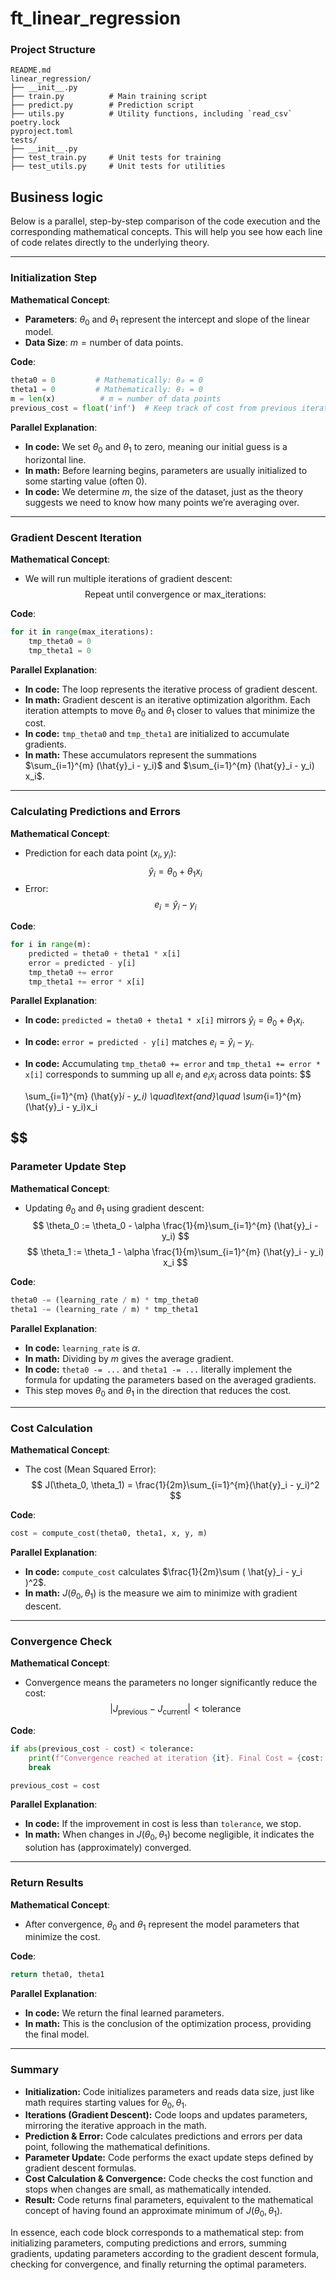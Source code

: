 # ft_linear_regression

### Project Structure

```
README.md
linear_regression/
├── __init__.py
├── train.py          # Main training script
├── predict.py        # Prediction script
├── utils.py          # Utility functions, including `read_csv`
poetry.lock
pyproject.toml
tests/
├── __init__.py
├── test_train.py     # Unit tests for training
├── test_utils.py     # Unit tests for utilities
```

## Business logic

Below is a parallel, step-by-step comparison of the code execution and the corresponding mathematical concepts. This will help you see how each line of code relates directly to the underlying theory.

---

### Initialization Step

**Mathematical Concept**:  
- **Parameters**: $\theta_0$ and $\theta_1$ represent the intercept and slope of the linear model.
- **Data Size**: $m = \text{number of data points}$.

**Code**:
```python
theta0 = 0         # Mathematically: θ₀ = 0
theta1 = 0         # Mathematically: θ₁ = 0
m = len(x)          # m = number of data points
previous_cost = float('inf')  # Keep track of cost from previous iteration
```

**Parallel Explanation**:
- **In code:** We set $\theta_0$ and $\theta_1$ to zero, meaning our initial guess is a horizontal line.
- **In math:** Before learning begins, parameters are usually initialized to some starting value (often 0).
- **In code:** We determine $m$, the size of the dataset, just as the theory suggests we need to know how many points we’re averaging over.

---

### Gradient Descent Iteration

**Mathematical Concept**:
- We will run multiple iterations of gradient descent:
$$
  \text{Repeat until convergence or max\_iterations:}
$$

**Code**:
```python
for it in range(max_iterations):
    tmp_theta0 = 0
    tmp_theta1 = 0
```

**Parallel Explanation**:
- **In code:** The loop represents the iterative process of gradient descent.
- **In math:** Gradient descent is an iterative optimization algorithm. Each iteration attempts to move $\theta_0$ and $\theta_1$ closer to values that minimize the cost.
- **In code:** `tmp_theta0` and `tmp_theta1` are initialized to accumulate gradients.  
- **In math:** These accumulators represent the summations $\sum_{i=1}^{m} (\hat{y}_i - y_i)$ and $\sum_{i=1}^{m} (\hat{y}_i - y_i) x_i$.

---

### Calculating Predictions and Errors

**Mathematical Concept**:
- Prediction for each data point $(x_i, y_i)$:
$$
  \hat{y}_i = \theta_0 + \theta_1 x_i
$$
- Error:
$$
  e_i = \hat{y}_i - y_i
$$

**Code**:
```python
for i in range(m):
    predicted = theta0 + theta1 * x[i]
    error = predicted - y[i]
    tmp_theta0 += error
    tmp_theta1 += error * x[i]
```

**Parallel Explanation**:
- **In code:** `predicted = theta0 + theta1 * x[i]` mirrors $\hat{y}_i = \theta_0 + \theta_1 x_i$.
- **In code:** `error = predicted - y[i]` matches $e_i = \hat{y}_i - y_i$.
- **In code:** Accumulating `tmp_theta0 += error` and `tmp_theta1 += error * x[i]` corresponds to summing up all $e_i$ and $e_i x_i$ across data points:
$$

  \sum_{i=1}^{m} (\hat{y}_i - y_i) \quad\text{and}\quad \sum_{i=1}^{m} (\hat{y}_i - y_i)x_i

$$
---

### Parameter Update Step

**Mathematical Concept**:
- Updating $\theta_0$ and $\theta_1$ using gradient descent:
$$
  \theta_0 := \theta_0 - \alpha \frac{1}{m}\sum_{i=1}^{m} (\hat{y}_i - y_i)
$$
$$
  \theta_1 := \theta_1 - \alpha \frac{1}{m}\sum_{i=1}^{m} (\hat{y}_i - y_i) x_i
$$

**Code**:
```python
theta0 -= (learning_rate / m) * tmp_theta0
theta1 -= (learning_rate / m) * tmp_theta1
```

**Parallel Explanation**:
- **In code:** `learning_rate` is $\alpha$.
- **In math:** Dividing by $m$ gives the average gradient.
- **In code:** `theta0 -= ...` and `theta1 -= ...` literally implement the formula for updating the parameters based on the averaged gradients.
- This step moves $\theta_0$ and $\theta_1$ in the direction that reduces the cost.

---

### Cost Calculation

**Mathematical Concept**:
- The cost (Mean Squared Error):
$$
  J(\theta_0, \theta_1) = \frac{1}{2m}\sum_{i=1}^{m}(\hat{y}_i - y_i)^2
$$

**Code**:
```python
cost = compute_cost(theta0, theta1, x, y, m)
```

**Parallel Explanation**:
- **In code:** `compute_cost` calculates $\frac{1}{2m}\sum ( \hat{y}_i - y_i )^2$.
- **In math:** $J(\theta_0, \theta_1)$ is the measure we aim to minimize with gradient descent.

---

### Convergence Check

**Mathematical Concept**:
- Convergence means the parameters no longer significantly reduce the cost:
$$
  |J_{\text{previous}} - J_{\text{current}}| < \text{tolerance}
$$

**Code**:
```python
if abs(previous_cost - cost) < tolerance:
    print(f"Convergence reached at iteration {it}. Final Cost = {cost:.6f}")
    break

previous_cost = cost
```

**Parallel Explanation**:
- **In code:** If the improvement in cost is less than `tolerance`, we stop.
- **In math:** When changes in $J(\theta_0, \theta_1)$ become negligible, it indicates the solution has (approximately) converged.

---

### Return Results

**Mathematical Concept**:
- After convergence, $\theta_0$ and $\theta_1$ represent the model parameters that minimize the cost.

**Code**:
```python
return theta0, theta1
```

**Parallel Explanation**:
- **In code:** We return the final learned parameters.
- **In math:** This is the conclusion of the optimization process, providing the final model.

---

### Summary

- **Initialization:** Code initializes parameters and reads data size, just like math requires starting values for $\theta_0, \theta_1$.
- **Iterations (Gradient Descent):** Code loops and updates parameters, mirroring the iterative approach in the math.
- **Prediction & Error:** Code calculates predictions and errors per data point, following the mathematical definitions.
- **Parameter Update:** Code performs the exact update steps defined by gradient descent formulas.
- **Cost Calculation & Convergence:** Code checks the cost function and stops when changes are small, as mathematically intended.
- **Result:** Code returns final parameters, equivalent to the mathematical concept of having found an approximate minimum of $J(\theta_0, \theta_1)$.

In essence, each code block corresponds to a mathematical step: from initializing parameters, computing predictions and errors, summing gradients, updating parameters according to the gradient descent formula, checking for convergence, and finally returning the optimal parameters.